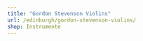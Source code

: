```yaml
---
title: "Gordon Stevenson Violins"
url: /edinburgh/gordon-stevenson-violins/
shop: Instrumente
---
```

